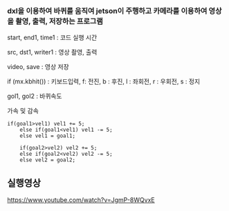 ### dxl을 이용하여 바퀴를 움직여 jetson이 주행하고 카메라를 이용하여 영상을 촬영, 출력, 저장하는 프로그램

start, end1, time1 : 코드 실행 시간

src, dst1, writer1 : 영상 촬영, 출력

video, save : 영상 저장

if (mx.kbhit()) : 키보드입력, f: 전진, b : 후진, l : 좌회전, r : 우회전, s : 정지

gol1, gol2 : 바퀴속도 

가속 및 감속

    if(goal1>vel1) vel1 += 5;
        else if(goal1<vel1) vel1 -= 5;
        else vel1 = goal1;

        if(goal2>vel2) vel2 += 5;
        else if(goal2<vel2) vel2 -= 5;
        else vel2 = goal2;
        
## 실행영상
https://www.youtube.com/watch?v=JgmP-8WQvxE
